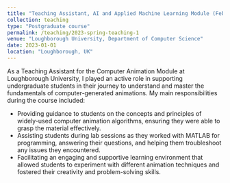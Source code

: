 ```yaml
---
title: "Teaching Assistant, AI and Applied Machine Learning Module (Feb. 2023 – Mar 2023)"
collection: teaching
type: "Postgraduate course"
permalink: /teaching/2023-spring-teaching-1
venue: "Loughborough University, Department of Computer Science"
date: 2023-01-01
location: "Loughborough, UK"
---
```


As a Teaching Assistant for the Computer Animation Module at Loughborough University, I played an active role in supporting undergraduate students in their journey to understand and master the fundamentals of computer-generated animations. My main responsibilities during the course included:

* Providing guidance to students on the concepts and principles of widely-used computer animation algorithms, ensuring they were able to grasp the material effectively.
* Assisting students during lab sessions as they worked with MATLAB for programming, answering their questions, and helping them troubleshoot any issues they encountered.
* Facilitating an engaging and supportive learning environment that allowed students to experiment with different animation techniques and fostered their creativity and problem-solving skills.


